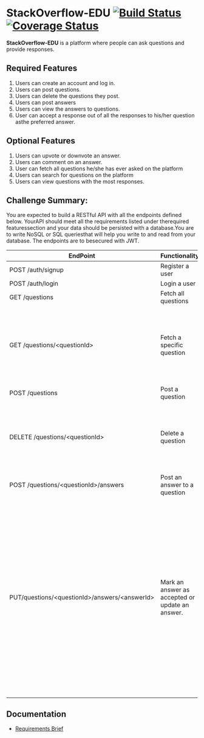 # StackOverflow-EDU [![Build Status](https://travis-ci.org/DMayanja21/StackOverflow-API.svg?branch=dev)](https://travis-ci.org/DMayanja21/StackOverflow-API) [![Coverage Status](https://coveralls.io/repos/github/DMayanja21/StackOverflow-API/badge.svg?branch=dev&service=github)](https://coveralls.io/github/DMayanja21/StackOverflow-API?branch=dev&service=github)

**StackOverflow-EDU** ​​is a platform where people can ask questions and provide responses.

## Required Features

1. Users can create an account and log in.
2. Users can post questions.
3. Users can delete the questions they post.
4. Users can post answers
5. Users can view the answers to questions.
6. User can accept a response out of all the responses to his/her question asthe preferred answer.

## Optional Features

1. Users can upvote or downvote an answer.
2. Users can comment on an answer.
3. User can fetch all questions he/she has ever asked on the platform
4. Users can search for questions on the platform
5. Users can view questions with the most responses.

## Challenge Summary:

You are expected to build a RESTful API with all the endpoints defined below. YourAPI should meet all the requirements listed under the ​​required features​​section and your data should be persisted with a database​​.​​You are to write NoSQL or SQL queriesthat will help you write to and read from your database. The endpoints are to besecured with JWT.

| EndPoint                                          | Functionality                                   | Note                                                                                                                                                                                           |
| ------------------------------------------------- | ----------------------------------------------- | ---------------------------------------------------------------------------------------------------------------------------------------------------------------------------------------------- |
| POST /auth/signup                                 | Register a user                                 |                                                                                                                                                                                                |
| POST /auth/login                                  | Login a user                                    |                                                                                                                                                                                                |
| GET /questions                                    | Fetch all questions                             |                                                                                                                                                                                                |
| GET /questions/\<questionId\>                     | Fetch a specific question                       | This should come with all the answers provided so far for the question.                                                                                                                        |
| POST /questions                                   | Post a question                                 |                                                                                                                                                                                                |
| DELETE /questions/\<questionId\>                  | Delete a question                               | This endpoint should be available to the author of the question.                                                                                                                               |
| POST /questions/\<questionId\>/answers            | Post an answer to a question                    |                                                                                                                                                                                                |
| PUT/questions/\<questionId\>/answers/\<answerId\> | Mark an answer as accepted or update an answer. | This endpoint should be available to only the answer author and question author. The answer author calls the route to update answer while the question author calls the route to accept answer |

## Documentation

- [Requirements Brief](https://docs.google.com/spreadsheets/d/1xiOrxaJkDq69ajgk-xcnYN0-Sq50Bc2hQxxgUJwaNG8/edit#gid=0)

